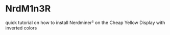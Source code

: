 # NrdM1n3R
quick tutorial on how to install Nerdminer² on the Cheap Yellow Display with inverted colors
